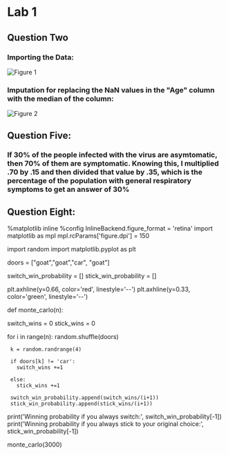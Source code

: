 # Lab 1
## Question Two
### Importing the Data:
![Figure 1](https://meredithwebb.github.io/DATA310/Screen_Shot_2021-02-15_at_5.35.24_PM.png)
### Imputation for replacing the NaN values in the "Age" column with the median of the column:
![Figure 2](https://meredithwebb.github.io/DATA310/Screen_Shot_2021-02-15_at_5.36.18_PM.png)
## Question Five: 
### If 30% of the people infected with the virus are asymtomatic, then 70% of them are symptomatic. Knowing this, I multiplied .70 by .15 and then divided that value by .35, which is the percentage of the population with general respiratory symptoms to get an answer of 30%
## Question Eight: 
%matplotlib inline
%config InlineBackend.figure_format = 'retina'
import matplotlib as mpl
mpl.rcParams['figure.dpi'] = 150

import random
import matplotlib.pyplot as plt

doors = ["goat","goat","car", "goat"]

switch_win_probability = []
stick_win_probability = []

plt.axhline(y=0.66, color='red', linestyle='--')
plt.axhline(y=0.33, color='green', linestyle='--')

def monte_carlo(n):

  switch_wins = 0
  stick_wins = 0

  for i in range(n):
     random.shuffle(doors)

     k = random.randrange(4)

     if doors[k] != 'car':
       switch_wins +=1
    
     else:
       stick_wins +=1
    
     switch_win_probability.append(switch_wins/(i+1))
     stick_win_probability.append(stick_wins/(i+1))

  print('Winning probability if you always switch:', switch_win_probability[-1])
  print('Winning probability if you always stick to your original choice:', stick_win_probability[-1])

monte_carlo(3000)

